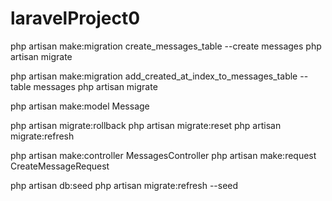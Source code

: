 # laravelProject0


php artisan make:migration create_messages_table --create messages
php artisan migrate

php artisan make:migration add_created_at_index_to_messages_table --table messages
php artisan migrate

php artisan make:model Message



php artisan migrate:rollback
php artisan migrate:reset
php artisan migrate:refresh


php artisan make:controller MessagesController
php artisan make:request CreateMessageRequest

php artisan db:seed
php artisan migrate:refresh --seed

